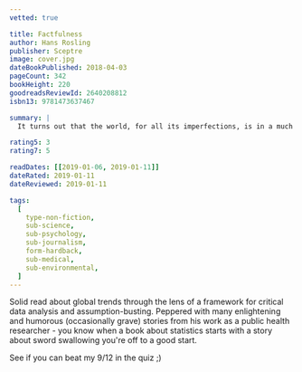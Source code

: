 ```yaml
---
vetted: true

title: Factfulness
author: Hans Rosling
publisher: Sceptre
image: cover.jpg
dateBookPublished: 2018-04-03
pageCount: 342
bookHeight: 220
goodreadsReviewId: 2640208812
isbn13: 9781473637467

summary: |
  It turns out that the world, for all its imperfections, is in a much better state than we might think. But when we worry about everything all the time instead of embracing a worldview based on facts, we can lose our ability to focus on the things that threaten us most. Inspiring and revelatory, filled with lively anecdotes and moving stories, Factfulness is an urgent and essential book that will change the way you see the world.

rating5: 3
rating7: 5

readDates: [[2019-01-06, 2019-01-11]]
dateRated: 2019-01-11
dateReviewed: 2019-01-11

tags:
  [
    type-non-fiction,
    sub-science,
    sub-psychology,
    sub-journalism,
    form-hardback,
    sub-medical,
    sub-environmental,
  ]
---
```


Solid read about global trends through the lens of a framework for critical data analysis and assumption-busting. Peppered with many enlightening and humorous (occasionally grave) stories from his work as a public health researcher - you know when a book about statistics starts with a story about sword swallowing you're off to a good start.

See if you can beat my 9/12 in the quiz ;)
